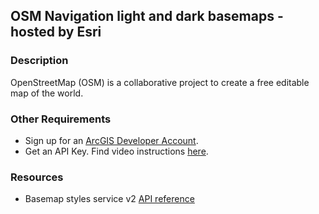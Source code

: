 ## OSM Navigation light and dark basemaps - hosted by Esri

### Description

OpenStreetMap (OSM) is a collaborative project to create a free editable map of the world. 

### Other Requirements

- Sign up for an [ArcGIS Developer Account](https://developers.arcgis.com/sign-up/).
- Get an API Key. Find video instructions [here](https://www.youtube.com/watch?v=StVncn6DLzc.).

### Resources

- Basemap styles service v2 [API reference](https://developers.arcgis.com/rest/basemap-styles/)

